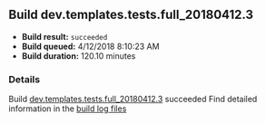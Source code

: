 ## Build dev.templates.tests.full_20180412.3
- **Build result:** `succeeded`
- **Build queued:** 4/12/2018 8:10:23 AM
- **Build duration:** 120.10 minutes
### Details
Build [dev.templates.tests.full_20180412.3](https://winappstudio.visualstudio.com/web/build.aspx?pcguid=a4ef43be-68ce-4195-a619-079b4d9834c2&builduri=vstfs%3a%2f%2f%2fBuild%2fBuild%2f25468) succeeded
Find detailed information in the [build log files](https://uwpctdiags.blob.core.windows.net/buildlogs/dev.templates.tests.full_20180412.3_logs.zip)
